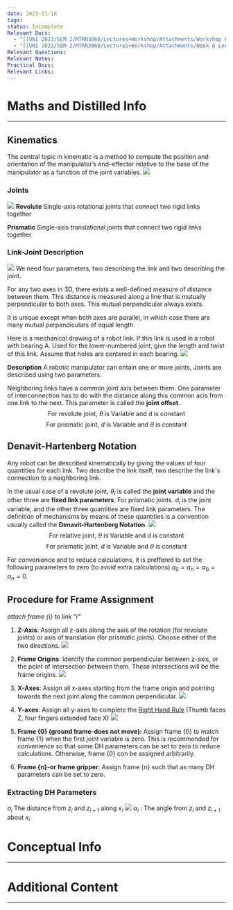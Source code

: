 ```yaml
---
date: 2023-11-16
tags: 
status: Incomplete
Relevant Docs:
  - "[[UNI 2023/SEM 2/MTRN3060/Lectures+Workshop/Attachments/Workshop Lecture week 5.pdf|Week 5]]"
  - "[[UNI 2023/SEM 2/MTRN3060/Lectures+Workshop/Attachments/Week 6 Lecture workshop class.pdf|Week 6]]"
Relevant Questions: 
Relevant Notes: 
Practical Docs: 
Relevant Links:
---
```


# Maths and Distilled Info
---

## Kinematics
The central topic in kinematic is a method to compute the position and orientation of the manipulator’s end-effector relative to the base of the manipulator as a function of the joint variables. 
![](Attachments/Pasted%20image%2020231117111439.png)
### Joints
![](Attachments/Pasted%20image%2020231117111547.png)
**Revolute**
Single-axis rotational joints that connect two rigid links together

**Prismatic**
Single-axis translational joints that connect two rigid links together

### Link-Joint Description
![](Attachments/Pasted%20image%2020231117111904.png)
We need four parameters, two describing the link and two describing the joint.

For any two axes in 3D, there exists a well-defined measure of distance between them. This distance is measured along a line that is mutually perpendicular to both axes. This mutual perpendicular always exists.

It is unique except when both axes are parallel, in which case there are many mutual perpendiculars of equal length.

Here is a mechanical drawing of a robot link. If this link is used in a robot with bearing A. Used for the lower-numbered joint, give the length and twist of this link. Assume that holes are centered in each bearing.
![](Attachments/Pasted%20image%2020231117112543.png)

**Description**
A robotic manipulator can ontain one or more joints, Joints are described using two parameters.

Neighboring links have a common joint axis between them. One parameter of interconnection has to do with the distance along this common acis from one link to the next. This parameter is called the **joint offset**.
$$\text{For revolute joint, } \theta \text{ is Variable and d is constant}$$
$$\text{For prismatic joint, } d \text{ is Variable and } \theta \text{ is constant}$$

## Denavit-Hartenberg Notation
Any robot can be described kinematically by giving the values of four quantities for each link. Two describe the link itself, two describe the link's connection to a neighboring link.

In the usual case of a revolute joint, $\theta_{i}$ is called the **joint variable** and the other three are **fixed link parameters**. For prismatic joints. $d_{i}$ is the joint variable, and the other three quantities are fixed link parameters. The definition of mechanisms by means of these quantities is a convention usually called the **Denavit-Hartenberg Notation**.
![](Attachments/Pasted%20image%2020231117113113.png)
$$\text{For relative joint, } \theta \text{ is Variable and d is constant}$$
$$\text{For prismatic joint, }d \text{ is Variable and } \theta \text{ is constant}$$

For convenience and to reduce calculations, it is preffered to set the following parameters to zero (to avoid extra calculations) $a_{0}=a_{n}=\alpha_{0}=\alpha_{n} = 0$. 


## Procedure for Frame Assignment
*attach frame {i} to link "i"*

1. **Z-Axis**: Assign all z-axis along the axis of the rotation (for revolute joints) or axis of translation (for prismatic joints). Choose either of the two directions.
![](Attachments/Pasted%20image%2020231117114536.png)

2. **Frame Origins**: Identify the common perpendicular between z-axis, or the point of intersection between them. These intersections will be the frame origins.
![](Attachments/Pasted%20image%2020231117114711.png)

3. **X-Axes**: Assign all x-axes starting from the frame origin and pointing towards the next joint along the common perpendicular.
![](Attachments/Pasted%20image%2020231117115018.png)

4. **Y-axes**: Assign all y-axes to complete the [Right Hand Rule](../../../../Distilled%20Notes/Right%20Hand%20Rule.md) (Thumb faces Z, four fingers extended face X)
![](Attachments/Pasted%20image%2020231117115456.png)

5. **Frame {0} (ground frame-does not move):** Assign frame {0} to match frame {1} when the first joint variable is zero. This is recommended for convenience so that some DH parameters can be set to zero to reduce calculations. Otherwise, frame {0} con be assigned arbitrarily.
6. **Frame {n}-or frame gripper**: Assign frame {n} such that as many DH parameters can be set to zero. 

### Extracting DH Parameters

$a_{i}$ The distance from $z_{i}$ and $z_{i+1}$ along $x_{i}$
![](Attachments/Pasted%20image%2020231117120539.png)
$\alpha_{i}$ : The angle from $z_{i}$ and $z_{i+1}$ about $x_{i}$


# Conceptual Info
---



# Additional Content
---
